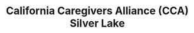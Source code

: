 ---
title: "California Caregivers Alliance (CCA) Silver Lake"
url: /los-angeles/california-caregivers-alliance-cca-silver-lake/
shop: Hanf
---